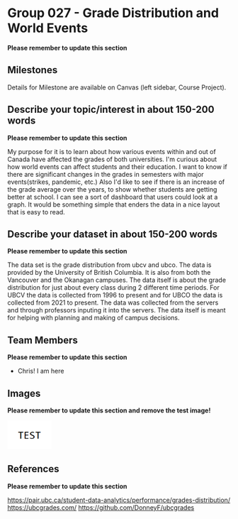 # Group 027 - Grade Distribution and World Events

**Please remember to update this section**

## Milestones

Details for Milestone are available on Canvas (left sidebar, Course Project).

## Describe your topic/interest in about 150-200 words

**Please remember to update this section**

My purpose for it is to learn about how various events within and out of Canada have affected the grades of both universities. I'm curious about how world events can affect students and their education. I want to know if there are significant changes in the grades in semesters with major events(strikes, pandemic, etc.) Also I'd like to see if there is an increase of the grade average over the years, to show whether students are getting better at school. I can see a sort of dashboard that users could look at a graph. It would be something simple that enders the data in a nice layout that is easy to read.

## Describe your dataset in about 150-200 words

**Please remember to update this section**

The data set is the grade distribution from ubcv and ubco. The data is provided by the University of British Columbia. It is also from both the Vancouver and the Okanagan campuses. The data itself is about the grade distribution for just about every class during 2 different time periods. For UBCV the data is collected from 1996 to present and for UBCO the data is collected from 2021 to present. The data was collected from the servers and through professors inputing it into the servers. The data itself is meant for helping with planning and making of campus decisions.

## Team Members

**Please remember to update this section**

- Chris! I am here 

## Images

**Please remember to update this section and remove the test image!**

<img src ="images/test.png" width="100px">

## References

**Please remember to update this section**

https://pair.ubc.ca/student-data-analytics/performance/grades-distribution/ 
https://ubcgrades.com/
https://github.com/DonneyF/ubcgrades



